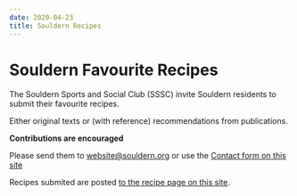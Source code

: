 ```yaml
---
date: 2020-04-23
title: Souldern Recipes
---
```


# Souldern Favourite  Recipes

The Souldern Sports and Social Club (SSSC) invite Souldern residents to
submit their favourite  recipes.

Either original texts or (with
reference) recommendations from publications.

**Contributions are encouraged**

Please send them to
  [website@souldern.org](mailto:website@souldern.org)
  or use the
  [Contact form on this site](/home/contact-website)

Recipes submited are posted [to the recipe page on this site](/home/recipes).


